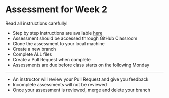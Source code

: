 # Assessment for Week 2

Read all instructions carefully!
- Step by step instructions are available [here](https://github.com/LEARNAcademy/Syllabus/blob/main/github/assessments.md)
- Assessment should be accessed through GitHub Classroom
- Clone the assessment to your local machine
- Create a new branch
- Complete ALL files
- Create a Pull Request when complete
- Assessments are due before class starts on the following Monday

---
- An instructor will review your Pull Request and give you feedback
- Incomplete assessments will not be reviewed
- Once your assessment is reviewed, merge and delete your branch

